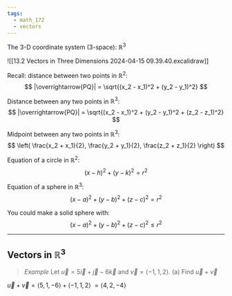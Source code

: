 ```yaml
---
tags:
  - math_172
  - vectors
---
```


The 3-D coordinate system (3-space): $\mathbb R^3$

![[13.2 Vectors in Three Dimensions 2024-04-15 09.39.40.excalidraw]]

Recall: distance between two points in $\mathbb R^2$:
$$ |\overrightarrow{PQ}| = \sqrt{(x_2 - x_1)^2 + (y_2 - y_1)^2} $$

Distance between any two points in $\mathbb R^3$:
$$ |\overrightarrow{PQ}| = \sqrt{(x_2 - x_1)^2 + (y_2 - y_1)^2 + (z_2 - z_1)^2} $$

Midpoint between any two points in $\mathbb R^3$:
$$ \left( \frac{x_2 + x_1}{2}, \frac{y_2 + y_1}{2}, \frac{z_2 + z_1}{2} \right) $$

Equation of a circle in $\mathbb R^2$:
$$ (x - h)^2 + (y - k)^2 = r^2 $$

Equation of a sphere in $\mathbb R^3$:
$$ (x - a)^2 + (y - b)^2 + (z - c)^2 = r^2 $$

You could make a solid sphere with:
$$ (x - a)^2 + (y - b)^2 + (z - c)^2 \leq r^2 $$

---

## Vectors in $\mathbb R^3$

> *Example*
> Let $\vec u = 5 \vec i + \vec j - 6 \vec k$ and $\vec v = \langle -1, 1, 2 \rangle$.
> (a) Find $\vec u + \vec v$

$\vec u + \vec v = \langle 5, 1, -6 \rangle + \langle -1, 1, 2 \rangle$
$= \langle 4, 2, -4 \rangle$